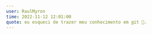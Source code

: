 ```yaml
---
user: RaulMyron
time: 2022-11-12 12:01:00
quote: eu esqueci de trazer meu conhecimento em git 🙁.
---
```

